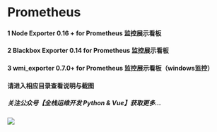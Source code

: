 # Prometheus
#### 1 Node Exporter 0.16 + for Prometheus 监控展示看板
#### 2 Blackbox Exporter 0.14 for Prometheus 监控展示看板
#### 3 wmi_exporter 0.7.0+ for Prometheus 监控展示看板（windows监控）

#### 请进入相应目录查看说明与截图

##### 关注公众号【**全栈运维开发 Python & Vue**】获取更多...
![](https://raw.githubusercontent.com/starsliao/Prometheus/master/qr.png)
